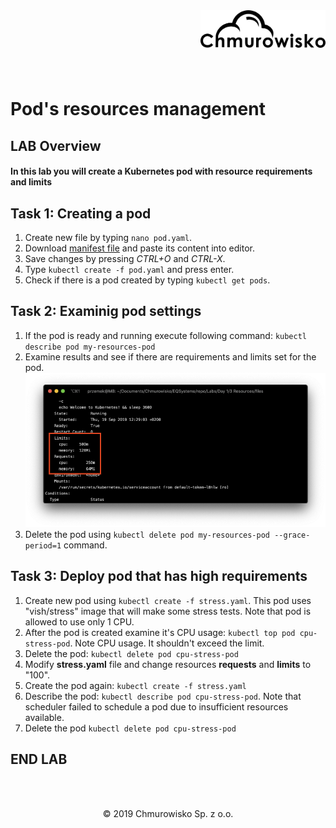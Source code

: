 <img src="../../../img/logo.png" alt="Chmurowisko logo" width="200" align="right">
<br><br>
<br><br>
<br><br>

# Pod's resources management

## LAB Overview

#### In this lab you will create a Kubernetes pod with resource requirements and limits

## Task 1: Creating a pod 

1. Create new file by typing ``nano pod.yaml``.
2. Download [manifest file](./files/pod.yaml) and paste its content into editor.
3. Save changes by pressing *CTRL+O* and *CTRL-X*.
4. Type ``kubectl create -f pod.yaml`` and press enter.
5. Check if there is a pod created by typing ``kubectl get pods``.

## Task 2: Examinig pod settings

1. If the pod is ready and running execute following command:
``
kubectl describe pod my-resources-pod
``
2. Examine results and see if there are requirements and limits set for the pod.
![img](./img/resources.png)
3. Delete the pod using ``kubectl delete pod my-resources-pod --grace-period=1`` command.

## Task 3: Deploy pod that has high requirements
1. Create new pod using `kubectl create -f stress.yaml`. This pod uses "vish/stress" image that will make some stress tests. Note that pod is allowed to use only 1 CPU.
2. After the pod is created examine it's CPU usage: `kubectl top pod cpu-stress-pod`. Note CPU usage. It shouldn't exceed the limit.
3. Delete the pod: `kubectl delete pod cpu-stress-pod`
4. Modify **stress.yaml** file and change resources **requests** and **limits** to "100".
5. Create the pod again: `kubectl create -f stress.yaml`
6. Describe the pod: `kubectl describe pod cpu-stress-pod`. Note that scheduler failed to schedule a pod due to insufficient resources available.
7. Delete the pod `kubectl delete pod cpu-stress-pod`

## END LAB

<br><br>


<center><p>&copy; 2019 Chmurowisko Sp. z o.o.<p></center>
